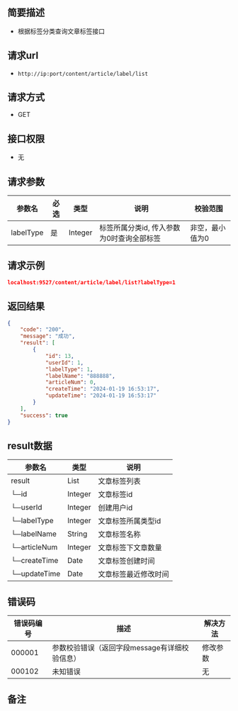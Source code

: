 ## 简要描述
- 根据标签分类查询文章标签接口

## 请求url
- `http://ip:port/content/article/label/list`

## 请求方式
- GET

## 接口权限
- 无

## 请求参数
| 参数名    | 必选 | 类型    | 说明                                      | 校验范围        |
| --------- | ---- | ------- | ----------------------------------------- | --------------- |
| labelType | 是   | Integer | 标签所属分类id, 传入参数为0时查询全部标签 | 非空，最小值为0 |


## 请求示例
```json
localhost:9527/content/article/label/list?labelType=1
```

## 返回结果
```json
{
    "code": "200",
    "message": "成功",
    "result": [
        {
            "id": 13,
            "userId": 1,
            "labelType": 1,
            "labelName": "888888",
            "articleNum": 0,
            "createTime": "2024-01-19 16:53:17",
            "updateTime": "2024-01-19 16:53:17"
        }
    ],
    "success": true
}
```

## result数据
| 参数名       | 类型    | 说明                 |
| ------------ | ------- | -------------------- |
| result       | List    | 文章标签列表         |
| └─id         | Integer | 文章标签id           |
| └─userId     | Integer | 创建用户id           |
| └─labelType  | Integer | 文章标签所属类型id   |
| └─labelName  | String  | 文章标签名称         |
| └─articleNum | Integer | 文章标签下文章数量   |
| └─createTime | Date    | 文章标签创建时间     |
| └─updateTime | Date    | 文章标签最近修改时间 |


## 错误码
| 错误码编号 | 描述                                          | 解决方法 |
| ---------- | --------------------------------------------- | -------- |
| 000001     | 参数校验错误（返回字段message有详细校验信息） | 修改参数 |
| 000102     | 未知错误                                      | 无       |


## 备注